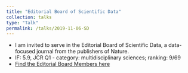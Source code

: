 ```yaml
---
title: "Editorial Board of Scientific Data"
collection: talks
type: "Talk"
permalink: /talks/2019-11-06-SD
---
```


* I am invited to serve in the Editorial Board of Scientific Data, a data-focused journal from the publishers of Nature.
* IF: 5.9, JCR Q1 - category: multidisciplinary sciences; ranking: 9/69
* [Find the Editorial Board Members here](http://www.nature.com/sdata/about/editorial-board)


